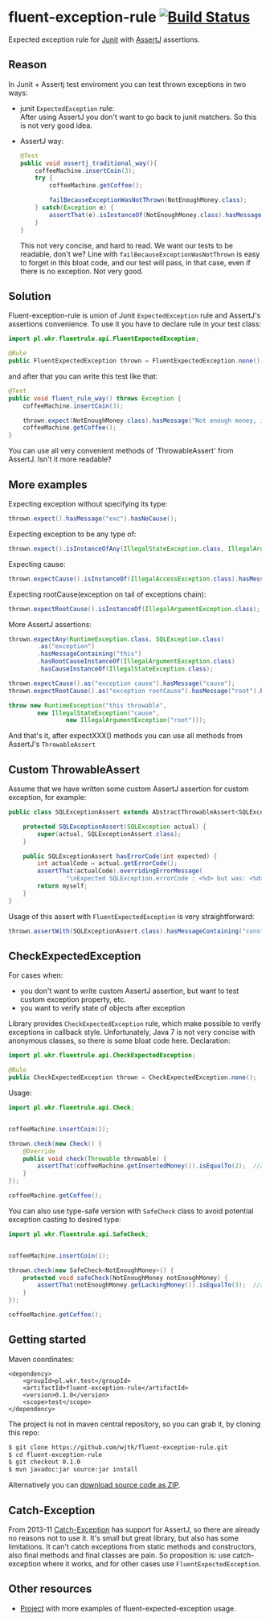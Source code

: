 fluent-exception-rule [![Build Status](https://travis-ci.org/wjtk/fluent-exception-rule.png?branch=master)](https://travis-ci.org/wjtk/fluent-exception-rule)
=====================

Expected exception rule for [Junit] with [AssertJ] assertions.

Reason
------

In Junit + Assertj test enviroment you can test thrown exceptions in two ways:

- junit `ExpectedException` rule:  
    After using AssertJ you don't want to go back to junit matchers. So this is not very good idea.

- AssertJ way:
  ```java
  @Test
  public void assertj_traditional_way(){
      coffeeMachine.insertCoin(3);
      try {
          coffeeMachine.getCoffee();
  
          failBecauseExceptionWasNotThrown(NotEnoughMoney.class);
      } catch(Exception e) {
          assertThat(e).isInstanceOf(NotEnoughMoney.class).hasMessage("Not enough money, insert 1$ more");
      }
  }
  ```
    
    This not very concise, and hard to read. We want our tests to be readable, don't we? Line with `failBecauseExceptionWasNotThrown` is easy to forget in this bloat code, and our test will pass, in that case, even if there is no exception. Not very good.
    

Solution
--------
Fluent-exception-rule is union of Junit `ExpectedException` rule and AssertJ's assertions convenience. To use it you have to declare rule in your test class:
```java
import pl.wkr.fluentrule.api.FluentExpectedException;

@Rule
public FluentExpectedException thrown = FluentExpectedException.none();
```

and after that you can write this test like that:
```java
@Test
public void fluent_rule_way() throws Exception {
    coffeeMachine.insertCoin(3);

    thrown.expect(NotEnoughMoney.class).hasMessage("Not enough money, insert 1$ more").hasNoCause();
    coffeeMachine.getCoffee();
}
```

You can use all very convenient methods of 'ThrowableAssert' from AssertJ. Isn't it more readable?

More examples
-------------

Expecting exception without specifying its type:
```java
thrown.expect().hasMessage("exc").hasNoCause();
```

Expecting exception to be any type of:
```java
thrown.expect().isInstanceOfAny(IllegalStateException.class, IllegalArgumentException.class);
```

Expecting cause:
```java
thrown.expectCause().isInstanceOf(IllegalAccessException.class).hasMessageContaining("to low");
```

Expecting rootCause(exception on tail of exceptions chain):
```java
thrown.expectRootCause().isInstanceOf(IllegalArgumentException.class);
```

More AssertJ assertions:
```java
thrown.expectAny(RuntimeException.class, SQLException.class)
        .as("exception")
        .hasMessageContaining("this")
        .hasRootCauseInstanceOf(IllegalArgumentException.class)
        .hasCauseInstanceOf(IllegalStateException.class);

thrown.expectCause().as("exception cause").hasMessage("cause");
thrown.expectRootCause().as("exception rootCause").hasMessage("root").hasNoCause();

throw new RuntimeException("this throwable",
        new IllegalStateException("cause",
                new IllegalArgumentException("root")));
```

And that's it, after expectXXX() methods you can use all methods from AssertJ's `ThrowableAssert`

Custom ThrowableAssert
------------------------
Assume that we have written some custom AssertJ assertion for custom exception, for example:

```java
public class SQLExceptionAssert extends AbstractThrowableAssert<SQLExceptionAssert, SQLException> {

    protected SQLExceptionAssert(SQLException actual) {
        super(actual, SQLExceptionAssert.class);
    }

    public SQLExceptionAssert hasErrorCode(int expected) {
        int actualCode = actual.getErrorCode();
        assertThat(actualCode).overridingErrorMessage(
                "\nExpected SQLException.errorCode : <%d> but was: <%d>", expected, actualCode).isEqualTo(expected);
        return myself;
    }
}
```
Usage of this assert with `FluentExpectedException` is very straightforward:

```java
thrown.assertWith(SQLExceptionAssert.class).hasMessageContaining("constraint").hasErrorCode(10).hasNoCause();
```

CheckExpectedException
----------------------
For cases when: 
- you don't want to write custom AssertJ assertion, but want to test custom exception property, etc.
- you want to verify state of objects after exception

Library provides `CheckExpectedException` rule, which make possible to verify exceptions in callback style. Unfortunately, Java 7 is not very concise with anonymous classes, so there is some bloat code here.
Declaration:

```java
import pl.wkr.fluentrule.api.CheckExpectedException;

@Rule
public CheckExpectedException thrown = CheckExpectedException.none();
```
Usage:

```java
import pl.wkr.fluentrule.api.Check;


coffeeMachine.insertCoin(2);

thrown.check(new Check() {
    @Override
    public void check(Throwable throwable) {
        assertThat(coffeeMachine.getInsertedMoney()).isEqualTo(2);  //assert state
    }
});

coffeeMachine.getCoffee();
```

You can also use type-safe version with `SafeCheck` class to avoid potential exception casting to desired type:

```java
import pl.wkr.fluentrule.api.SafeCheck;


coffeeMachine.insertCoin(1);

thrown.check(new SafeCheck<NotEnoughMoney>() {
    protected void safeCheck(NotEnoughMoney notEnoughMoney) {
        assertThat(notEnoughMoney.getLackingMoney()).isEqualTo(3);  //assert custom exception
    }
});

coffeeMachine.getCoffee();
```

Getting started
---------------

Maven coordinates:
```
<dependency>
    <groupId>pl.wkr.test</groupId>
    <artifactId>fluent-exception-rule</artifactId>
    <version>0.1.0</version>
    <scope>test</scope>
</dependency>
```        

The project is not in maven central repository, so you can grab it, by cloning this repo:

```bash
$ git clone https://github.com/wjtk/fluent-exception-rule.git
$ cd fluent-exception-rule
$ git checkout 0.1.0
$ mvn javadoc:jar source:jar install
```

Alternatively you can [download source code as ZIP](https://github.com/wjtk/fluent-exception-rule/releases).


Catch-Exception
---------------
From 2013-11 [Catch-Exception] has support for AssertJ, so there are already no reasons not to use it. It's small but great library, but also has some limitations. It can't catch exceptions from static methods and constructors, also final methods and final classes are pain. So proposition is: use catch-exception where it works, and for other cases use `FluentExpectedException`.


Other resources
---------------
- [Project](https://github.com/wjtk/fluent-exception-rule-examples) with more examples of fluent-expected-exception usage.


[Junit]: https://github.com/junit-team/junit "Junit"
[AssertJ]: https://github.com/joel-costigliola/assertj-core "AssertJ"
[Catch-Exception]: https://github.com/rwoo/catch-exception "Catch-Exception"